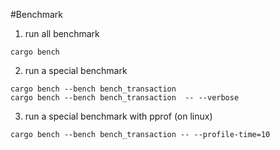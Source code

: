#Benchmark

1. run all benchmark

```shell
cargo bench
```

2. run a special benchmark

```shell
cargo bench --bench bench_transaction
cargo bench --bench bench_transaction  -- --verbose
```

3. run a special benchmark with pprof (on linux)
```shell
cargo bench --bench bench_transaction -- --profile-time=10
```